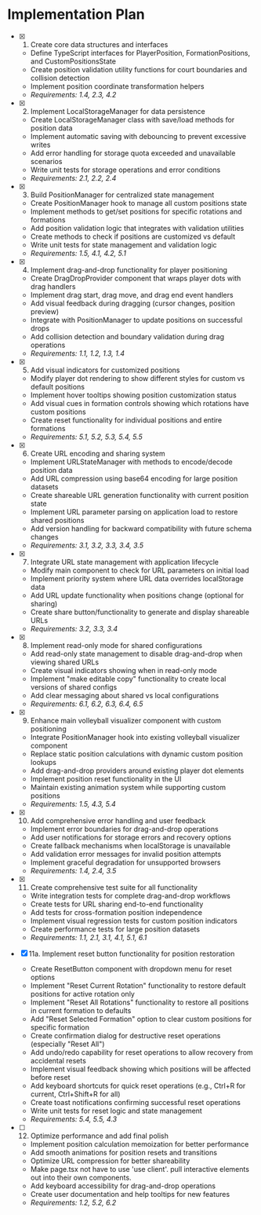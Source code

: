 # Implementation Plan

- [x] 1. Create core data structures and interfaces

  - Define TypeScript interfaces for PlayerPosition, FormationPositions, and CustomPositionsState
  - Create position validation utility functions for court boundaries and collision detection
  - Implement position coordinate transformation helpers
  - _Requirements: 1.4, 2.3, 4.2_

- [x] 2. Implement LocalStorageManager for data persistence

  - Create LocalStorageManager class with save/load methods for position data
  - Implement automatic saving with debouncing to prevent excessive writes
  - Add error handling for storage quota exceeded and unavailable scenarios
  - Write unit tests for storage operations and error conditions
  - _Requirements: 2.1, 2.2, 2.4_

- [x] 3. Build PositionManager for centralized state management

  - Create PositionManager hook to manage all custom positions state
  - Implement methods to get/set positions for specific rotations and formations
  - Add position validation logic that integrates with validation utilities
  - Create methods to check if positions are customized vs default
  - Write unit tests for state management and validation logic
  - _Requirements: 1.5, 4.1, 4.2, 5.1_

- [x] 4. Implement drag-and-drop functionality for player positioning

  - Create DragDropProvider component that wraps player dots with drag handlers
  - Implement drag start, drag move, and drag end event handlers
  - Add visual feedback during dragging (cursor changes, position preview)
  - Integrate with PositionManager to update positions on successful drops
  - Add collision detection and boundary validation during drag operations
  - _Requirements: 1.1, 1.2, 1.3, 1.4_

- [x] 5. Add visual indicators for customized positions

  - Modify player dot rendering to show different styles for custom vs default positions
  - Implement hover tooltips showing position customization status
  - Add visual cues in formation controls showing which rotations have custom positions
  - Create reset functionality for individual positions and entire formations
  - _Requirements: 5.1, 5.2, 5.3, 5.4, 5.5_

- [x] 6. Create URL encoding and sharing system

  - Implement URLStateManager with methods to encode/decode position data
  - Add URL compression using base64 encoding for large position datasets
  - Create shareable URL generation functionality with current position state
  - Implement URL parameter parsing on application load to restore shared positions
  - Add version handling for backward compatibility with future schema changes
  - _Requirements: 3.1, 3.2, 3.3, 3.4, 3.5_

- [x] 7. Integrate URL state management with application lifecycle

  - Modify main component to check for URL parameters on initial load
  - Implement priority system where URL data overrides localStorage data
  - Add URL update functionality when positions change (optional for sharing)
  - Create share button/functionality to generate and display shareable URLs
  - _Requirements: 3.2, 3.3, 3.4_

- [x] 8. Implement read-only mode for shared configurations

  - Add read-only state management to disable drag-and-drop when viewing shared URLs
  - Create visual indicators showing when in read-only mode
  - Implement "make editable copy" functionality to create local versions of shared configs
  - Add clear messaging about shared vs local configurations
  - _Requirements: 6.1, 6.2, 6.3, 6.4, 6.5_

- [x] 9. Enhance main volleyball visualizer component with custom positioning

  - Integrate PositionManager hook into existing volleyball visualizer component
  - Replace static position calculations with dynamic custom position lookups
  - Add drag-and-drop providers around existing player dot elements
  - Implement position reset functionality in the UI
  - Maintain existing animation system while supporting custom positions
  - _Requirements: 1.5, 4.3, 5.4_

- [x] 10. Add comprehensive error handling and user feedback

  - Implement error boundaries for drag-and-drop operations
  - Add user notifications for storage errors and recovery options
  - Create fallback mechanisms when localStorage is unavailable
  - Add validation error messages for invalid position attempts
  - Implement graceful degradation for unsupported browsers
  - _Requirements: 1.4, 2.4, 3.5_

- [x] 11. Create comprehensive test suite for all functionality

  - Write integration tests for complete drag-and-drop workflows
  - Create tests for URL sharing end-to-end functionality
  - Add tests for cross-formation position independence
  - Implement visual regression tests for custom position indicators
  - Create performance tests for large position datasets
  - _Requirements: 1.1, 2.1, 3.1, 4.1, 5.1, 6.1_

- [x] 11a. Implement reset button functionality for position restoration

  - Create ResetButton component with dropdown menu for reset options
  - Implement "Reset Current Rotation" functionality to restore default positions for active rotation only
  - Implement "Reset All Rotations" functionality to restore all positions in current formation to defaults
  - Add "Reset Selected Formation" option to clear custom positions for specific formation
  - Create confirmation dialog for destructive reset operations (especially "Reset All")
  - Add undo/redo capability for reset operations to allow recovery from accidental resets
  - Implement visual feedback showing which positions will be affected before reset
  - Add keyboard shortcuts for quick reset operations (e.g., Ctrl+R for current, Ctrl+Shift+R for all)
  - Create toast notifications confirming successful reset operations
  - Write unit tests for reset logic and state management
  - _Requirements: 5.4, 5.5, 4.3_

- [ ] 12. Optimize performance and add final polish
  - Implement position calculation memoization for better performance
  - Add smooth animations for position resets and transitions
  - Optimize URL compression for better shareability
  - Make page.tsx not have to use 'use client'. pull interactive elements out into their own components.
  - Add keyboard accessibility for drag-and-drop operations
  - Create user documentation and help tooltips for new features
  - _Requirements: 1.2, 5.2, 6.2_

